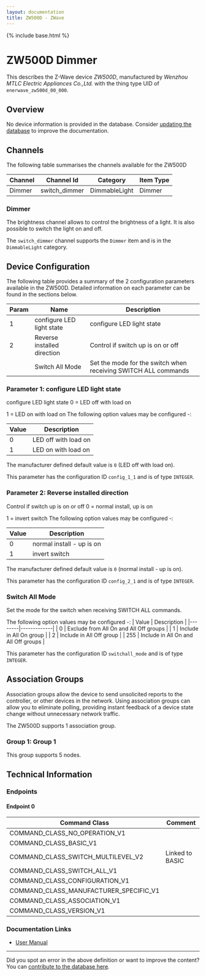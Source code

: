 ```yaml
---
layout: documentation
title: ZW500D - ZWave
---
```


{% include base.html %}

# ZW500D Dimmer
This describes the Z-Wave device *ZW500D*, manufactured by *Wenzhou MTLC Electric Appliances Co.,Ltd.* with the thing type UID of ```enerwave_zw500d_00_000```.

## Overview

No device information is provided in the database. Consider [updating the database](http://www.cd-jackson.com/index.php/zwave/zwave-device-database/zwave-device-list/devicesummary/299) to improve the documentation.

## Channels

The following table summarises the channels available for the ZW500D

| Channel | Channel Id | Category | Item Type |
|---------|------------|----------|-----------|
| Dimmer | switch_dimmer | DimmableLight | Dimmer | 

### Dimmer

The brightness channel allows to control the brightness of a light.
            It is also possible to switch the light on and off.
        

The ```switch_dimmer``` channel supports the ```Dimmer``` item and is in the ```DimmableLight``` category.



## Device Configuration

The following table provides a summary of the 2 configuration parameters available in the ZW500D.
Detailed information on each parameter can be found in the sections below.

| Param | Name  | Description |
|-------|-------|-------------|
| 1 | configure LED light state | configure LED light state |
| 2 | Reverse installed direction | Control if switch up is on or off |
|  | Switch All Mode | Set the mode for the switch when receiving SWITCH ALL commands |

### Parameter 1: configure LED light state

configure LED light state
0 = LED off with load on

1 = LED on with load on
The following option values may be configured -:

| Value  | Description |
|--------|-------------|
| 0 | LED off with load on |
| 1 | LED on with load on |

The manufacturer defined default value is ```0``` (LED off with load on).

This parameter has the configuration ID ```config_1_1``` and is of type ```INTEGER```.


### Parameter 2: Reverse installed direction

Control if switch up is on or off
0 = normal install, up is on

1 = invert switch
The following option values may be configured -:

| Value  | Description |
|--------|-------------|
| 0 | normal install - up is on |
| 1 | invert switch |

The manufacturer defined default value is ```0``` (normal install - up is on).

This parameter has the configuration ID ```config_2_1``` and is of type ```INTEGER```.

### Switch All Mode

Set the mode for the switch when receiving SWITCH ALL commands.

The following option values may be configured -:
| Value  | Description |
|--------|-------------|
| 0 | Exclude from All On and All Off groups |
| 1 | Include in All On group |
| 2 | Include in All Off group |
| 255 | Include in All On and All Off groups |

This parameter has the configuration ID ```switchall_mode``` and is of type ```INTEGER```.


## Association Groups

Association groups allow the device to send unsolicited reports to the controller, or other devices in the network. Using association groups can allow you to eliminate polling, providing instant feedback of a device state change without unnecessary network traffic.

The ZW500D supports 1 association group.

### Group 1: Group 1


This group supports 5 nodes.

## Technical Information

### Endpoints

#### Endpoint 0

| Command Class | Comment |
|---------------|---------|
| COMMAND_CLASS_NO_OPERATION_V1| |
| COMMAND_CLASS_BASIC_V1| |
| COMMAND_CLASS_SWITCH_MULTILEVEL_V2| Linked to BASIC|
| COMMAND_CLASS_SWITCH_ALL_V1| |
| COMMAND_CLASS_CONFIGURATION_V1| |
| COMMAND_CLASS_MANUFACTURER_SPECIFIC_V1| |
| COMMAND_CLASS_ASSOCIATION_V1| |
| COMMAND_CLASS_VERSION_V1| |

### Documentation Links

* [User Manual](https://www.cd-jackson.com/zwave_device_uploads/299/ZW500D-11052014.pdf)

---

Did you spot an error in the above definition or want to improve the content?
You can [contribute to the database here](http://www.cd-jackson.com/index.php/zwave/zwave-device-database/zwave-device-list/devicesummary/299).
